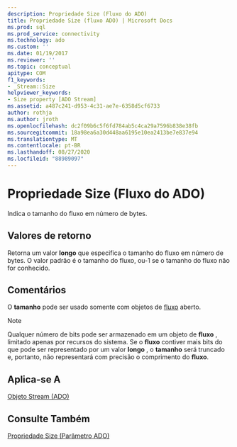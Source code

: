 ```yaml
---
description: Propriedade Size (Fluxo do ADO)
title: Propriedade Size (fluxo ADO) | Microsoft Docs
ms.prod: sql
ms.prod_service: connectivity
ms.technology: ado
ms.custom: ''
ms.date: 01/19/2017
ms.reviewer: ''
ms.topic: conceptual
apitype: COM
f1_keywords:
- _Stream::Size
helpviewer_keywords:
- Size property [ADO Stream]
ms.assetid: a487c241-d953-4c31-ae7e-6358d5cf6733
author: rothja
ms.author: jroth
ms.openlocfilehash: dc2f09b6c5f6fd784ab5c4ca29a7596b838e38fb
ms.sourcegitcommit: 18a98ea6a30d448aa6195e10ea2413be7e837e94
ms.translationtype: MT
ms.contentlocale: pt-BR
ms.lasthandoff: 08/27/2020
ms.locfileid: "88989097"
---
```

# <a name="size-property-ado-stream"></a>Propriedade Size (Fluxo do ADO)
Indica o tamanho do fluxo em número de bytes.  
  
## <a name="return-values"></a>Valores de retorno  
 Retorna um valor **longo** que especifica o tamanho do fluxo em número de bytes. O valor padrão é o tamanho do fluxo, ou-1 se o tamanho do fluxo não for conhecido.  
  
## <a name="remarks"></a>Comentários  
 O **tamanho** pode ser usado somente com objetos de [fluxo](./stream-object-ado.md) aberto.  
  
> [!NOTE]
>  Qualquer número de bits pode ser armazenado em um objeto de **fluxo** , limitado apenas por recursos do sistema. Se o **fluxo** contiver mais bits do que pode ser representado por um valor **longo** , o **tamanho** será truncado e, portanto, não representará com precisão o comprimento do **fluxo**.  
  
## <a name="applies-to"></a>Aplica-se A  
 [Objeto Stream (ADO)](./stream-object-ado.md)  
  
## <a name="see-also"></a>Consulte Também  
 [Propriedade Size (Parâmetro ADO)](./size-property-ado-parameter.md)